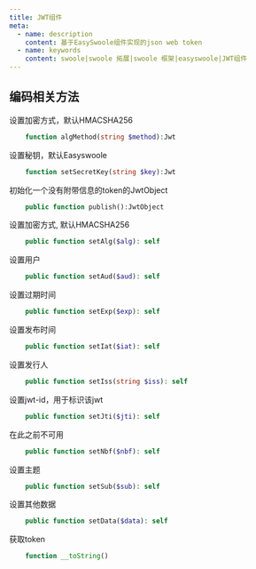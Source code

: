 ```yaml
---
title: JWT组件
meta:
  - name: description
    content: 基于EasySwoole组件实现的json web token
  - name: keywords
    content: swoole|swoole 拓展|swoole 框架|easyswoole|JWT组件
---
```


## 编码相关方法

设置加密方式，默认HMACSHA256
```php
    function algMethod(string $method):Jwt
```

设置秘钥，默认Easyswoole
```php
    function setSecretKey(string $key):Jwt
```

初始化一个没有附带信息的token的JwtObject
```php
    public function publish():JwtObject
```

设置加密方式, 默认HMACSHA256
```php
    public function setAlg($alg): self
```

设置用户
```php
    public function setAud($aud): self
```

设置过期时间
```php
    public function setExp($exp): self
```

设置发布时间
```php
    public function setIat($iat): self
```

设置发行人
```php
    public function setIss(string $iss): self
```

设置jwt-id，用于标识该jwt
```php
    public function setJti($jti): self
```

在此之前不可用
```php
    public function setNbf($nbf): self
```

设置主题
```php
    public function setSub($sub): self
```

设置其他数据
```php
    public function setData($data): self
```

获取token
```php
    function __toString()
```
